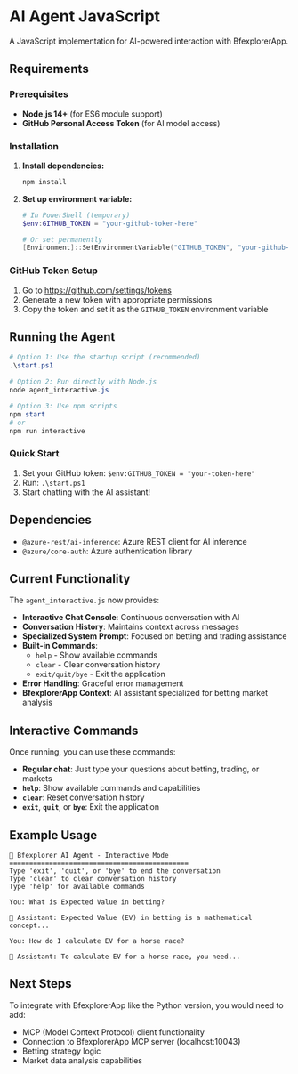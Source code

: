 # AI Agent JavaScript

A JavaScript implementation for AI-powered interaction with BfexplorerApp.

## Requirements

### Prerequisites
- **Node.js 14+** (for ES6 module support)
- **GitHub Personal Access Token** (for AI model access)

### Installation

1. **Install dependencies:**
   ```powershell
   npm install
   ```

2. **Set up environment variable:**
   ```powershell
   # In PowerShell (temporary)
   $env:GITHUB_TOKEN = "your-github-token-here"
   
   # Or set permanently
   [Environment]::SetEnvironmentVariable("GITHUB_TOKEN", "your-github-token-here", "User")
   ```

### GitHub Token Setup
1. Go to https://github.com/settings/tokens
2. Generate a new token with appropriate permissions
3. Copy the token and set it as the `GITHUB_TOKEN` environment variable

## Running the Agent

```powershell
# Option 1: Use the startup script (recommended)
.\start.ps1

# Option 2: Run directly with Node.js
node agent_interactive.js

# Option 3: Use npm scripts
npm start
# or
npm run interactive
```

### Quick Start
1. Set your GitHub token: `$env:GITHUB_TOKEN = "your-token-here"`
2. Run: `.\start.ps1`
3. Start chatting with the AI assistant!

## Dependencies

- `@azure-rest/ai-inference`: Azure REST client for AI inference
- `@azure/core-auth`: Azure authentication library

## Current Functionality

The `agent_interactive.js` now provides:
- **Interactive Chat Console**: Continuous conversation with AI
- **Conversation History**: Maintains context across messages
- **Specialized System Prompt**: Focused on betting and trading assistance
- **Built-in Commands**: 
  - `help` - Show available commands
  - `clear` - Clear conversation history
  - `exit/quit/bye` - Exit the application
- **Error Handling**: Graceful error management
- **BfexplorerApp Context**: AI assistant specialized for betting market analysis

## Interactive Commands

Once running, you can use these commands:
- **Regular chat**: Just type your questions about betting, trading, or markets
- **`help`**: Show available commands and capabilities
- **`clear`**: Reset conversation history
- **`exit`**, **`quit`**, or **`bye`**: Exit the application

## Example Usage

```
🤖 Bfexplorer AI Agent - Interactive Mode
=============================================
Type 'exit', 'quit', or 'bye' to end the conversation
Type 'clear' to clear conversation history
Type 'help' for available commands

You: What is Expected Value in betting?

🤖 Assistant: Expected Value (EV) in betting is a mathematical concept...

You: How do I calculate EV for a horse race?

🤖 Assistant: To calculate EV for a horse race, you need...
```

## Next Steps

To integrate with BfexplorerApp like the Python version, you would need to add:
- MCP (Model Context Protocol) client functionality
- Connection to BfexplorerApp MCP server (localhost:10043)
- Betting strategy logic
- Market data analysis capabilities